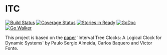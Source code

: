 ITC
===

[![Build Status](https://drone.io/github.com/pfandzelter/itc/status.png)](https://drone.io/github.com/pfandzelter/itc/latest) [![Coverage Status](https://coveralls.io/repos/pfandzelter/itc/badge.png?branch=master)](https://coveralls.io/r/pfandzelter/itc?branch=master) [![Stories in Ready](https://badge.waffle.io/pfandzelter/itc.svg?label=ready&title=Ready)](http://waffle.io/pfandzelter/itc) [![GoDoc](https://godoc.org/github.com/pfandzelter/itc?status.png)](https://godoc.org/github.com/pfandzelter/itc) [![Go Walker](http://gowalker.org/api/v1/badge)](https://gowalker.org/github.com/pfandzelter/itc)

This project is based on the [paper](http://gsd.di.uminho.pt/members/cbm/ps/itc2008.pdf) 'Interval Tree Clocks:
A Logical Clock for Dynamic Systems' by Paulo Sergio Almeida, Carlos Baquero and Victor Fonte.

